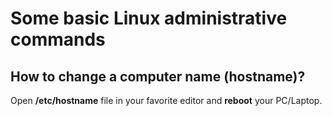 # Some basic Linux administrative commands

## How to change a computer name (hostname)?

Open **/etc/hostname** file in your favorite editor and **reboot** your PC/Laptop.
